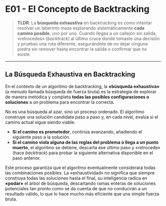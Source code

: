 # E01 - El Concepto de Backtracking

> **TLDR**: La **búsqueda exhaustiva** en backtracking es como intentar resolver un laberinto  maze explorando sistemáticamente **cada camino posible**, uno por uno. Cuando llegas a un callejón sin salida, «retrocedes» (*backtrack*) al último cruce donde tomaste una decisión y pruebas una ruta diferente, asegurándote de no dejar ninguna piedra sin remover hasta encontrar la salida o confirmar que no existe.

---

## La Búsqueda Exhaustiva en Backtracking

En el contexto de un algoritmo de backtracking, la **«búsqueda exhaustiva»** (a menudo llamada búsqueda de fuerza bruta) es la estrategia de explorar de manera metódica y completa **todas las posibles configuraciones o soluciones** a un problema para encontrar la correcta.

No es una búsqueda al azar, sino un proceso ordenado. El algoritmo construye una solución candidata paso a paso y, en cada nivel, evalúa si el camino actual sigue siendo viable.

* **Si el camino es prometedor**, continúa avanzando, añadiendo el siguiente paso a la solución.
* **Si el camino viola alguna de las reglas del problema o llega a un punto muerto**, el algoritmo se detiene, descarta ese último paso y «retrocede» (hace *backtrack*) para probar la siguiente alternativa disponible en el paso anterior.

Este proceso garantiza que el algoritmo eventualmente considerará todas las combinaciones posibles. La «exhaustividad» no significa que siempre construya todas las soluciones hasta el final, su inteligencia radica en **«podar»** el árbol de búsqueda, descartando ramas enteras de soluciones potenciales tan pronto como se da cuenta de que no conducirán a un resultado válido, lo que lo hace mucho más eficiente que una simple fuerza bruta.
